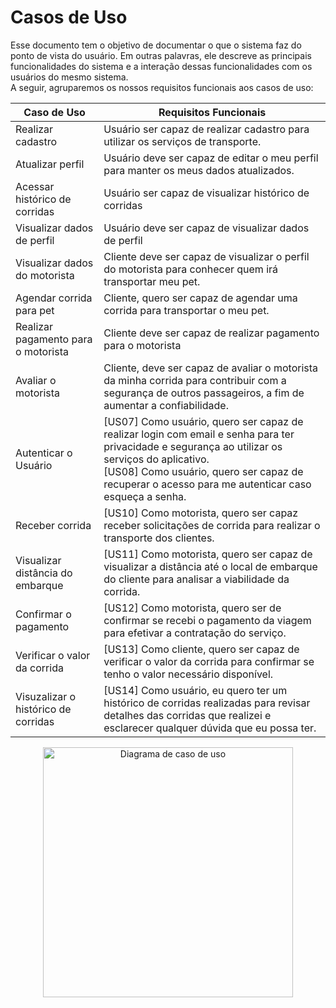 # Casos de Uso

Esse documento tem o objetivo de documentar o que o sistema faz do ponto de vista do usuário. Em outras palavras, ele descreve as principais funcionalidades do sistema e a interação dessas funcionalidades com os usuários do mesmo sistema. <br>
A seguir, agruparemos os nossos requisitos funcionais aos casos de uso:<br>


<div align="center">


| Caso de Uso | Requisitos Funcionais |
| ----------- | --------------------- |
| Realizar cadastro | Usuário ser capaz de realizar cadastro para utilizar os serviços de transporte. |
| Atualizar perfil | Usuário deve ser capaz de editar o meu perfil para manter os meus dados atualizados. |
| Acessar histórico de corridas | Usuário ser capaz de visualizar histórico de corridas |
| Visualizar dados de perfil |  Usuário deve ser capaz de visualizar dados de perfil |
| Visualizar dados do motorista | Cliente deve ser capaz de visualizar o perfil do motorista para conhecer quem irá transportar meu pet. |
| Agendar corrida para pet | Cliente, quero ser capaz de agendar uma corrida para transportar o meu pet. |
| Realizar pagamento para o motorista | Cliente deve ser capaz de realizar pagamento para o motorista |
| Avaliar o motorista | Cliente, deve ser capaz de avaliar o motorista da minha corrida para contribuir com a segurança de outros passageiros, a fim de aumentar a confiabilidade. |
| Autenticar o Usuário | [US07] Como usuário, quero ser capaz de realizar login com email e senha para ter privacidade e segurança ao utilizar os serviços do aplicativo. <br> [US08] Como usuário, quero ser capaz de recuperar o acesso para me autenticar caso esqueça a senha. |
| Receber corrida | [US10] Como motorista, quero ser capaz receber solicitações de corrida para realizar o transporte dos clientes. |
| Visualizar distância do embarque | [US11] Como motorista, quero ser capaz de visualizar a distância até o local de embarque do cliente para analisar a viabilidade da corrida. |
| Confirmar o pagamento | [US12] Como motorista, quero ser de confirmar se recebi o pagamento da viagem para efetivar a contratação do serviço. |
| Verificar o valor da corrida | [US13] Como cliente, quero ser capaz de verificar o valor da corrida para confirmar se tenho o valor necessário disponível. |
| Visuzalizar o histórico de corridas | [US14] Como usuário, eu quero ter um histórico de corridas realizadas para revisar detalhes das corridas que realizei e esclarecer qualquer dúvida que eu possa ter. |

<img src="https://user-images.githubusercontent.com/69866365/214886576-50cce9b9-147b-4124-b36e-eee26a6cb953.png" alt="Diagrama de caso de uso" style="width:400px;"/>

</div>
